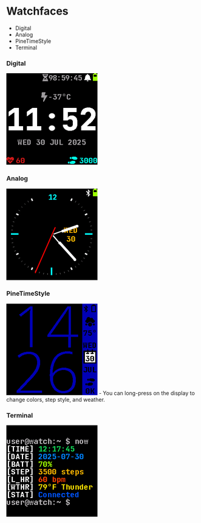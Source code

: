 # Watchfaces
- Digital
- Analog
- PineTimeStyle
- Terminal

### Digital
![Digital face](/doc/gettingStarted/Watchfaces/Digital.png)

### Analog
![Analog face](/doc/gettingStarted/Watchfaces/Analog.png)

### PineTimeStyle
![PineTimeStyle face](/doc/gettingStarted/Watchfaces/PineTimeStyle.png)
    - You can long-press on the display to change colors, step style, and weather.

### Terminal
![Terminal face](/doc/gettingStarted/Watchfaces/Terminal.png)
